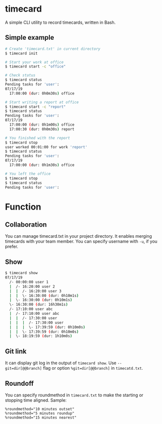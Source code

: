 # timecard

A simple CLI utility to record timecards, written in Bash.

## Simple example

```bash
# Create 'timecard.txt' in current directory
$ timecard init

# Start your work at office
$ timecard start -c "office"

# Check status
$ timecard status
Pending tasks for 'user':
07/17/19
  17:00:00 (dur: 0h0m30s) office

# Start writing a report at office
$ timecard start -c "report"
$ timecard status
Pending tasks for 'user':
07/17/19
  17:00:00 (dur: 0h1m00s) office
  17:00:30 (dur: 0h0m30s) report

# You finished with the report
$ timecard stop
user worked 00:01:00 for work 'report'
$ timecard status
Pending tasks for 'user':
07/17/19
  17:00:00 (dur: 0h1m30s) office

# You left the office
$ timecard stop
$ timecard status
Pending tasks for 'user':
```

# Function
## Collaboration

You can manage timecard.txt in your project directory.
It enables merging timecards with your team member.
You can specify username with `-u`, if you prefer.

## Show

```bash
$ timecard show
07/17/19
  /- 00:00:00 user 1
  |  /- 16:20:00 user 2
  |  |  /- 16:20:00 user 3
  |  |  \- 16:30:00 (dur: 0h10m1s)
  |  \- 16:30:00 (dur: 0h10m1s)
  \- 16:30:00 (dur: 16h30m1s)
  /- 17:10:00 user abc
  |  /- 17:10:00 user abc
  |  |  /- 17:30:00 user 
  |  |  |  /- 17:30:00 user 
  |  |  |  \- 17:39:59 (dur: 0h10m0s)
  |  |  \- 17:39:59 (dur: 0h10m0s)
  |  \- 18:19:59 (dur: 1h10m0s)
```

## Git link

It can display git log in the output of `timecard show`.
Use `--git=dir[@@branch]` flag or option `%git=dir[@@branch]` in `timecatd.txt`.

## Roundoff

You can specify roundmethod in `timecard.txt` to make the starting or stopping time aligned. Sample:
```
%roundmethod="10 minutes outset"
%roundmethod="5 minutes roundup"
%roundmethod="15 minutes nearest"
```
